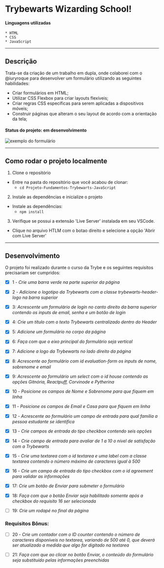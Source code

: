 # Trybewarts Wizarding School!

#### Linguagens utilizadas

    * HTML
    * CSS
    * JavaScript

---

## Descrição

Trata-se da criação de um trabalho em dupla, onde colaborei com o @iuryroque para desenvolver um formulário utilizando as seguintes habilidades: 

* Criar formulários em HTML;
* Utilizar CSS Flexbox para criar layouts flexíveis;
* Criar regras CSS específicas para serem aplicadas a dispositivos móveis;
* Construir páginas que alteram o seu layout de acordo com a orientação da tela;

#### Status do projeto: em desenvolvimento

![exemplo do formulário](./pagina-principal.png)

---

## Como rodar o projeto localmente

1. Clone o repositório
  <!-- * `git@github.com:Murilo-Carrijo/Projeto-Fundamentos-Pixels-Art-JavaSxript.git` -->
  * Entre na pasta do repositório que você acabou de clonar:
    * `cd Projeto-Fundamentos-Trybewarts-JavaScript`

2. Instale as dependências e inicialize o projeto
  * Instale as dependências:
    * `npm install`

3. Verifique se possui a extensão 'Live Server' instalada em seu VSCode.
  * Clique no arquivo HTLM com o botao direito e selecione a opção 'Abrir com Live Server'

---

## Desenvolvimento

O projeto foi realizado durante o curso da Trybe e os seguintes requisitos precisariam ser cumpridos: 

  - [X]  1 - _Crie uma barra verde na parte superior da página_
  
  - [X]  2 - _Adicione o logotipo da Trybewarts com a classe trybewarts-header-logo na barra superior_
  
  - [X]  3: _Acrescente um formulário de login no canto direito da barra superior contendo os inputs de email, senha e um botão de login_
  
  - [X]  4: _Crie um título com o texto Trybewarts centralizado dentro do Header_
  
  - [X]  5: _Adicione um formulário no corpo da página_
  
  - [X]  6: _Faça com que o eixo principal do formulário seja vertical_
  
  - [X]  7: _Adicione a logo da Trybewarts no lado direito da página_
  
  - [X]  8: _Acrescente ao formulário com id evaluation-form os inputs de nome, sobrenome e email_
  
  - [X]  9: _Acrescente ao formulário um select com o id house contendo as opções Gitnória, Reactpuff, Corvinode e Pytherina_

  - [X]  10 - _Posicione os campos de Nome e Sobrenome para que fiquem em linha_

  - [X]  11 - _Posicione os campos de Email e Casa para que fiquem em linha_

  - [X]  12 - _Acrescente ao formulário um campo de entrada para qual família a pessoa estudante se identifica_

  - [X]  13 - _Crie campos de entrada do tipo checkbox contendo seis opções_

  - [X]  14 - _Crie campo de entrada para avaliar de 1 a 10 o nível de satisfação com a Trybewarts_

  - [X]  15 - _Crie uma textarea com o id textarea e uma label com a classe textarea contendo o número máximo de caracteres igual à 500_

  - [X]  16 - _Crie um campo de entrada do tipo checkbox com o id agreement para validar as informações_

  - [X]  17: _Crie um botão de Enviar para submeter o formulário_

  - [X]  18: _Faça com que o botão Enviar seja habilitado somente após a checkbox do requisito 16 ser selecionada_

  - [ ]  19: _Crie um rodapé no final da página_

  ### Requisitos Bônus:

  - [ ] 20 - _Crie um contador com o ID counter contendo o número de caracteres disponíveis no textarea, variando de 500 até 0, que deverá ser atualizado a medida que algo for digitado na textarea_
  
  - [ ] 21: _Faça com que ao clicar no botão Enviar, o conteúdo do formulário seja substituído pelas informações preenchidas_
  